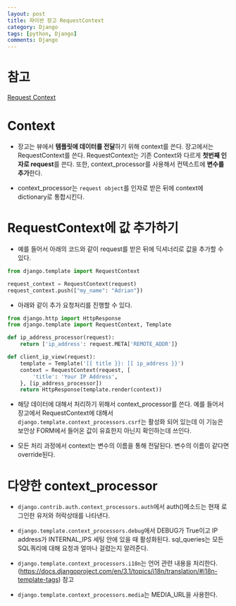 ```yaml
---
layout: post
title: 파이썬 장고 RequestContext
category: Django
tags: [python, Django]
comments: Django
---
```


# 참고

[Request Context](https://docs.djangoproject.com/en/3.1/ref/templates/api/#django.template.RequestContext)

# Context

- 장고는 뷰에서 **템플릿에 데이터를 전달**하기 위해 context를 쓴다. 장고에서는 RequestContext를 쓴다. RequestContext는 기존 Context와 다르게 **첫번째 인자로 request**를 쓴다. 또한, context_processor를 사용해서 컨텍스트에 **변수를 추가**한다.

- context_processor는 `request object`를 인자로 받은 뒤에 context에 dictionary로 통합시킨다.

# RequestContext에 값 추가하기

- 예를 들어서 아래의 코드와 같이 request를 받은 뒤에 딕셔너리로 값을 추가할 수 있다.

```python
from django.template import RequestContext

request_context = RequestContext(request)
request_context.push(["my_name": "Adrian"})
```

- 아래와 같이 추가 요청처리를 진행할 수 있다. 

```python
from django.http import HttpResponse
from django.template import RequestContext, Template

def ip_address_processor(request):
    return ['ip_address': request.META['REMOTE_ADDR']}

def client_ip_view(request):
    template = Template('[[ title }}: [[ ip_address }}')
    context = RequestContext(request, [
        'title': 'Your IP Address',
    }, [ip_address_processor])
    return HttpResponse(template.render(context))
```

- 해당 데이터에 대해서 처리하기 위해서 context_processor를 쓴다. 예를 들어서 장고에서 RequestContext에 대해서 `django.template.context_processors.csrf`는 활성화 되어 있는데 이 기능은 보안상 FORM에서 들어온 값이 유효한지 아닌지 확인하는데 쓰인다.

- 모든 처리 과정에서 context는 변수의 이름을 통해 전달된다. 변수의 이름이 같다면 override된다. 

# 다양한 context_processor

- `django.contrib.auth.context_processors.auth`에서 auth()메소드는 현재 로그인한 유저와 허락상태를 나타낸다.

- `django.template.context_processors.debug`에서 DEBUG가 True이고 IP address가 INTERNAL_IPS 세팅 안에 있을 때 활성화된다. sql_queries는 모든 SQL쿼리에 대해 요청과 얼마나 걸렸는지 알려준다.

- `django.template.context_processors.i18n`는 언어 관련 내용을 처리한다. (https://docs.djangoproject.com/en/3.1/topics/i18n/translation/#i18n-template-tags) 참고

- `django.template.context_processors.media`는 MEDIA_URL을 사용한다.